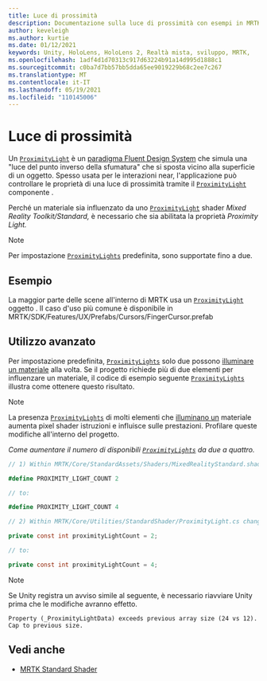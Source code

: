 ```yaml
---
title: Luce di prossimità
description: Documentazione sulla luce di prossimità con esempi in MRTK
author: keveleigh
ms.author: kurtie
ms.date: 01/12/2021
keywords: Unity, HoloLens, HoloLens 2, Realtà mista, sviluppo, MRTK,
ms.openlocfilehash: 1adf4d1d70313c917d63224b91a14d995d1888c1
ms.sourcegitcommit: c0ba7d7bb57bb5dda65ee9019229b68c2ee7c267
ms.translationtype: MT
ms.contentlocale: it-IT
ms.lasthandoff: 05/19/2021
ms.locfileid: "110145006"
---
```

# <a name="proximity-light"></a>Luce di prossimità

Un [`ProximityLight`](xref:Microsoft.MixedReality.Toolkit.Utilities.ProximityLight) è un [paradigma Fluent Design System](https://www.microsoft.com/design/fluent/) che simula una "luce del punto inverso della sfumatura" che si sposta vicino alla superficie di un oggetto. Spesso usata per le interazioni near, l'applicazione può controllare le proprietà di una luce di prossimità tramite il [`ProximityLight`](xref:Microsoft.MixedReality.Toolkit.Utilities.ProximityLight) componente .

Perché un materiale sia influenzato da uno [`ProximityLight`](xref:Microsoft.MixedReality.Toolkit.Utilities.ProximityLight) shader *Mixed Reality Toolkit/Standard,* è necessario che sia abilitata la proprietà *Proximity Light.*

> [!NOTE]
> Per impostazione [`ProximityLights`](xref:Microsoft.MixedReality.Toolkit.Utilities.ProximityLight) predefinita, sono supportate fino a due.

## <a name="examples"></a>Esempio

La maggior parte delle scene all'interno di MRTK usa un [`ProximityLight`](xref:Microsoft.MixedReality.Toolkit.Utilities.ProximityLight) oggetto . Il caso d'uso più comune è disponibile in MRTK/SDK/Features/UX/Prefabs/Cursors/FingerCursor.prefab

## <a name="advanced-usage"></a>Utilizzo avanzato

Per impostazione predefinita, [`ProximityLights`](xref:Microsoft.MixedReality.Toolkit.Utilities.ProximityLight) solo due possono [illuminare un materiale](https://docs.unity3d.com/ScriptReference/Material.html) alla volta. Se il progetto richiede più di due elementi per influenzare un materiale, il codice di esempio seguente [`ProximityLights`](xref:Microsoft.MixedReality.Toolkit.Utilities.ProximityLight) illustra come ottenere questo risultato. [](https://docs.unity3d.com/ScriptReference/Material.html)

> [!NOTE]
> La presenza [`ProximityLights`](xref:Microsoft.MixedReality.Toolkit.Utilities.ProximityLight) di molti elementi che [illuminano un](https://docs.unity3d.com/ScriptReference/Material.html) materiale aumenta pixel shader istruzioni e influisce sulle prestazioni. Profilare queste modifiche all'interno del progetto.

*Come aumentare il numero di disponibili [`ProximityLights`](xref:Microsoft.MixedReality.Toolkit.Utilities.ProximityLight) da due a quattro.*

```C#
// 1) Within MRTK/Core/StandardAssets/Shaders/MixedRealityStandard.shader change:

#define PROXIMITY_LIGHT_COUNT 2

// to:

#define PROXIMITY_LIGHT_COUNT 4

// 2) Within MRTK/Core/Utilities/StandardShader/ProximityLight.cs change:

private const int proximityLightCount = 2;

// to:

private const int proximityLightCount = 4;
```

> [!NOTE]
> Se Unity registra un avviso simile al seguente, è necessario riavviare Unity prima che le modifiche avranno effetto.
>
>`Property (_ProximityLightData) exceeds previous array size (24 vs 12). Cap to previous size.`

## <a name="see-also"></a>Vedi anche

* [MRTK Standard Shader](mrtk-standard-shader.md)
